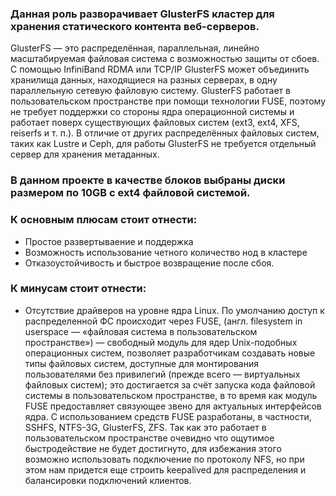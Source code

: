 ### Данная роль разворачивает GlusterFS кластер для хранения статического контента веб-серверов. 
GlusterFS — это распределённая, параллельная, линейно масштабируемая файловая система с возможностью защиты от сбоев. С помощью InfiniBand RDMA или TCP/IP GlusterFS может объединить хранилища данных, находящиеся на разных серверах, в одну параллельную сетевую файловую систему. GlusterFS работает в пользовательском пространстве при помощи технологии FUSE, поэтому не требует поддержки со стороны ядра операционной системы и работает поверх существующих файловых систем (ext3, ext4, XFS, reiserfs и т. п.). В отличие от других распределённых файловых систем, таких как Lustre и Ceph, для работы GlusterFS не требуется отдельный сервер для хранения метаданных.

### В данном проекте в качестве блоков выбраны диски размером по 10GB с ext4 файловой системой.



### К основным плюсам стоит отнести:
- Простое развертываение и поддержка
- Возможность использование четного количество нод в кластере
- Отказоустойчивость и быстрое возвращение после сбоя.

### К минусам стоит отнести:
- Отсутствие драйверов на уровне ядра Linux. По умолчанию доступ к распределенной ФС происходит через FUSE, (англ. filesystem in userspace — «файловая система в пользовательском пространстве») — свободный модуль для ядер Unix-подобных операционных систем, позволяет разработчикам создавать новые типы файловых систем, доступные для монтирования пользователями без привилегий (прежде всего — виртуальных файловых систем); это достигается за счёт запуска кода файловой системы в пользовательском пространстве, в то время как модуль FUSE предоставляет связующее звено для актуальных интерфейсов ядра. C использованием средств FUSE разработаны, в частности, SSHFS, NTFS-3G, GlusterFS, ZFS. Так как это работает в пользовательском пространстве очевидно что ощутимое быстродействие не будет достигнуто, для избежания этого возможно использовать подключение по протоколу NFS, но при этом нам придется еще строить keepalived для распределения и балансировки подключений клиентов.


